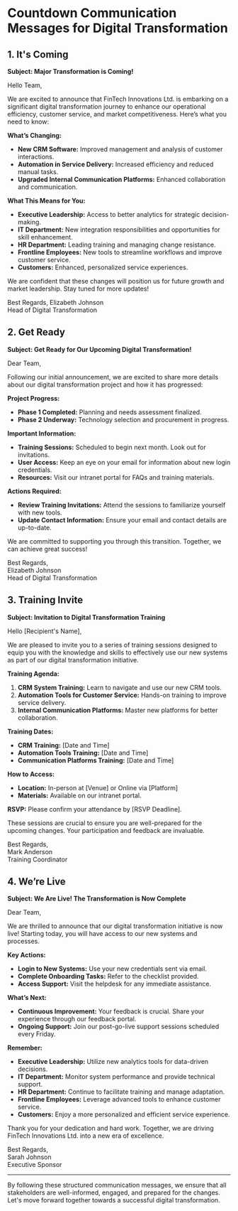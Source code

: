 # Countdown Communication Messages for Digital Transformation

## 1. It's Coming
**Subject: Major Transformation is Coming!**

Hello Team,

We are excited to announce that FinTech Innovations Ltd. is embarking on a significant digital transformation journey to enhance our operational efficiency, customer service, and market competitiveness. Here’s what you need to know:

**What’s Changing:**
- **New CRM Software:** Improved management and analysis of customer interactions.
- **Automation in Service Delivery:** Increased efficiency and reduced manual tasks.
- **Upgraded Internal Communication Platforms:** Enhanced collaboration and communication.

**What This Means for You:**
- **Executive Leadership:** Access to better analytics for strategic decision-making.
- **IT Department:** New integration responsibilities and opportunities for skill enhancement.
- **HR Department:** Leading training and managing change resistance.
- **Frontline Employees:** New tools to streamline workflows and improve customer service.
- **Customers:** Enhanced, personalized service experiences.

We are confident that these changes will position us for future growth and market leadership. Stay tuned for more updates!

Best Regards,
Elizabeth Johnson  
Head of Digital Transformation

## 2. Get Ready
**Subject: Get Ready for Our Upcoming Digital Transformation!**

Dear Team,

Following our initial announcement, we are excited to share more details about our digital transformation project and how it has progressed:

**Project Progress:**
- **Phase 1 Completed:** Planning and needs assessment finalized.
- **Phase 2 Underway:** Technology selection and procurement in progress.

**Important Information:**
- **Training Sessions:** Scheduled to begin next month. Look out for invitations.
- **User Access:** Keep an eye on your email for information about new login credentials.
- **Resources:** Visit our intranet portal for FAQs and training materials.

**Actions Required:**
- **Review Training Invitations:** Attend the sessions to familiarize yourself with new tools.
- **Update Contact Information:** Ensure your email and contact details are up-to-date.

We are committed to supporting you through this transition. Together, we can achieve great success!

Best Regards,  
Elizabeth Johnson  
Head of Digital Transformation

## 3. Training Invite
**Subject: Invitation to Digital Transformation Training**

Hello [Recipient's Name],

We are pleased to invite you to a series of training sessions designed to equip you with the knowledge and skills to effectively use our new systems as part of our digital transformation initiative.

**Training Agenda:**
1. **CRM System Training:** Learn to navigate and use our new CRM tools.
2. **Automation Tools for Customer Service:** Hands-on training to improve service delivery.
3. **Internal Communication Platforms:** Master new platforms for better collaboration.

**Training Dates:**
- **CRM Training:** [Date and Time]
- **Automation Tools Training:** [Date and Time]
- **Communication Platforms Training:** [Date and Time]

**How to Access:**
- **Location:** In-person at [Venue] or Online via [Platform]
- **Materials:** Available on our intranet portal.

**RSVP:** Please confirm your attendance by [RSVP Deadline].

These sessions are crucial to ensure you are well-prepared for the upcoming changes. Your participation and feedback are invaluable.

Best Regards,  
Mark Anderson  
Training Coordinator

## 4. We’re Live
**Subject: We Are Live! The Transformation is Now Complete**

Dear Team,

We are thrilled to announce that our digital transformation initiative is now live! Starting today, you will have access to our new systems and processes.

**Key Actions:**
- **Login to New Systems:** Use your new credentials sent via email.
- **Complete Onboarding Tasks:** Refer to the checklist provided.
- **Access Support:** Visit the helpdesk for any immediate assistance.

**What’s Next:**
- **Continuous Improvement:** Your feedback is crucial. Share your experience through our feedback portal.
- **Ongoing Support:** Join our post-go-live support sessions scheduled every Friday.

**Remember:**
- **Executive Leadership:** Utilize new analytics tools for data-driven decisions.
- **IT Department:** Monitor system performance and provide technical support.
- **HR Department:** Continue to facilitate training and manage adaptation.
- **Frontline Employees:** Leverage advanced tools to enhance customer service.
- **Customers:** Enjoy a more personalized and efficient service experience.

Thank you for your dedication and hard work. Together, we are driving FinTech Innovations Ltd. into a new era of excellence.

Best Regards,  
Sarah Johnson  
Executive Sponsor

---

By following these structured communication messages, we ensure that all stakeholders are well-informed, engaged, and prepared for the changes. Let's move forward together towards a successful digital transformation.
